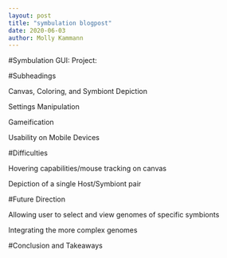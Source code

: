 ```yaml
---
layout: post
title: "symbulation blogpost"
date: 2020-06-03
author: Molly Kammann
---
```


#Symbulation GUI:
    Project: 

#Subheadings


Canvas, Coloring, and Symbiont Depiction

Settings Manipulation

Gameification

Usability on Mobile Devices


#Difficulties

Hovering capabilities/mouse tracking on canvas

Depiction of a single Host/Symbiont pair


#Future Direction

Allowing user to select and view genomes of specific symbionts

Integrating the more complex genomes


#Conclusion and Takeaways

